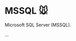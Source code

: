 # MSSQL 🐭

<div class="row row-cols-lg-2"><div>

Microsoft SQL Server (MSSQL).
</div><div>

...
</div></div>
